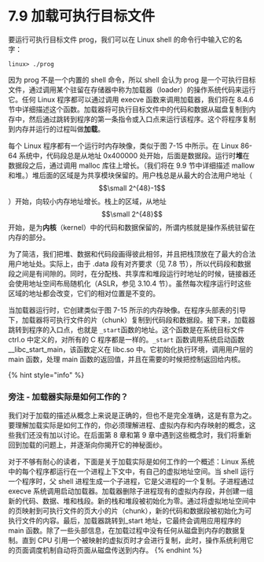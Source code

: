 # 7.9 加载可执行目标文件

要运行可执行目标文件 prog，我们可以在 Linux shell 的命令行中输入它的名字：

```
linux> ./prog
```

因为 prog 不是一个内置的 shell 命令，所以 shell 会认为 prog 是一个可执行目标文件，通过调用某个驻留在存储器中称为加载器（loader）的操作系统代码来运行它。任何 Linux 程序都可以通过调用 execve 函数来调用加载器，我们将在 8.4.6 节中详细描述这个函数。加载器将可执行目标文件中的代码和数据从磁盘复制到内存中，然后通过跳转到程序的第一条指令或入口点来运行该程序。这个将程序复制到内存并运行的过程叫做**加载**。

每个 Linux 程序都有一个运行时内存映像，类似于图 7-15 中所示。在 Linux 86-64 系统中，代码段总是从地址 0x400000 处开始，后面是数据段。运行时**堆**在数据段之后，通过调用 malloc 库往上增长。（我们将在 9.9 节中详细描述 mallow 和堆。）堆后面的区域是为共享模块保留的。用户栈总是从最大的合法用户地址（ $$\small 2^{48}-1$$ ）开始，向较小内存地址增长。栈上的区域，从地址 $$\small 2^{48}$$ 开始，是为**内核**（kernel）中的代码和数据保留的，所谓内核就是操作系统驻留在内存的部分。

为了简洁，我们把堆、数据和代码段画得彼此相邻，并且把栈顶放在了最大的合法用户地址处。实际上，由于 .data 段有对齐要求（见 7.8 节），所以代码段和数据段之间是有间隙的。同时，在分配栈、共享库和堆段运行时地址的时候，链接器还会使用地址空间布局随机化（ASLR，参见 3.10.4 节）。虽然每次程序运行时这些区域的地址都会改变，它们的相对位置是不变的。

当加载器运行时，它创建类似于图 7-15 所示的内存映像。在程序头部表的引导下，加载器将可执行文件的片（chunk）复制到代码段和数据段。接下来，加载器跳转到程序的入口点，也就是 `_start`函数的地址。这个函数是在系统目标文件 ctrl.o 中定义的，对所有的 C 程序都是一样的。`_start` 函数调用系统启动函数 \_\_libc\_start\_main，该函数定义在 libc.so 中。它初始化执行环境，调用用户层的 main 函数，处理 main 函数的返回值，并且在需要的时候把控制返回给内核。

{% hint style="info" %}
### 旁注 - 加载器实际是如何工作的？

我们对于加载的描述从概念上来说是正确的，但也不是完全准确，这是有意为之。要理解加载实际是如何工作的，你必须理解进程、虚拟内存和内存映射的概念，这些我们还没有加以讨论。在后面第 8 章和第 9 章中遇到这些概念时，我们将重新回到加载的问题上，并逐渐向你揭开它的神秘面纱。

对于不够有耐心的读者，下面是关于加载实际是如何工作的一个概述：Linux 系统中的每个程序都运行在一个进程上下文中，有自己的虚拟地址空间。当 shell 运行一个程序时，父 shell 进程生成一个子进程，它是父进程的一个复制。子进程通过 execve 系统调用启动加载器。加载器删除子进程现有的虚拟内存段，并创建一组新的代码、数据、堆和栈段。新的栈和堆段被初始化为零。通过将虚拟地址空间中的页映射到可执行文件的页大小的片（chunk），新的代码和数据段被初始化为可执行文件的内容。最后，加载器跳转到\_start 地址，它最终会调用应用程序的 main 函数。除了一些头部信息，在加载过程中没有任何从磁盘到内存的数据复制。直到 CPU 引用一个被映射的虚拟页时才会进行复制，此时，操作系统利用它的页面调度机制自动将页面从磁盘传送到内存。
{% endhint %}


